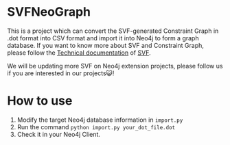 # SVFNeoGraph
This is a project which can convert the SVF-generated Constraint Graph in .dot format into CSV format and import it into Neo4j to form a graph database. If you want to know more about SVF and Constraint Graph, please follow the [Technical documentation](https://github.com/svf-tools/SVF/wiki/Technical-documentation) of [SVF](https://github.com/SVF-tools/SVF).

We will be updating more SVF on Neo4j extension projects, please follow us if you are interested in our projects😺!

# How to use
1. Modify the target Neo4j database information in `import.py`
2. Run the command `python import.py your_dot_file.dot`
3. Check it in your Neo4j Client.
